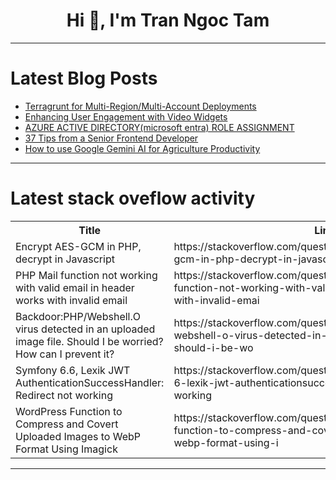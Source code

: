 <h1 align="center">Hi 👋, I'm Tran Ngoc Tam</h1>

---

# Latest Blog Posts 
<!-- BLOG-POST-LIST:START -->
- [Terragrunt for Multi-Region/Multi-Account Deployments](https://dev.to/aws-builders/terragrunt-for-multi-regionmulti-account-deployments-1o1)
- [Enhancing User Engagement with Video Widgets](https://dev.to/msmith99994/enhancing-user-engagement-with-video-widgets-30n1)
- [AZURE ACTIVE DIRECTORY&lpar;microsoft entra&rpar; ROLE ASSIGNMENT](https://dev.to/shaloversal123/azure-active-directorymicrosoft-entra-role-assignment-1fki)
- [37 Tips from a Senior Frontend Developer](https://dev.to/_ndeyefatoudiop/37-tips-from-a-senior-frontend-developer-251b)
- [How to use Google Gemini AI for Agriculture Productivity](https://dev.to/vishalmysore/how-to-use-google-gemini-ai-for-agriculture-productivity-556)
<!-- BLOG-POST-LIST:END -->

---

# Latest stack oveflow activity
<table>
  <tr><th>Title</th><th>Link</th></tr>
  <!-- STACKOVERFLOW:START --><tr><td>Encrypt AES-GCM in PHP, decrypt in Javascript</td><td>https://stackoverflow.com/questions/78445421/encrypt-aes-gcm-in-php-decrypt-in-javascript</td></tr><tr><td>PHP Mail function not working with valid email in header works with invalid email</td><td>https://stackoverflow.com/questions/78445367/php-mail-function-not-working-with-valid-email-in-header-works-with-invalid-emai</td></tr><tr><td>Backdoor:PHP/Webshell.O virus detected in an uploaded image file. Should I be worried? How can I prevent it?</td><td>https://stackoverflow.com/questions/78445295/backdoorphp-webshell-o-virus-detected-in-an-uploaded-image-file-should-i-be-wo</td></tr><tr><td>Symfony 6.6, Lexik JWT AuthenticationSuccessHandler: Redirect not working</td><td>https://stackoverflow.com/questions/78444966/symfony-6-6-lexik-jwt-authenticationsuccesshandler-redirect-not-working</td></tr><tr><td>WordPress Function to Compress and Covert Uploaded Images to WebP Format Using Imagick</td><td>https://stackoverflow.com/questions/78444926/wordpress-function-to-compress-and-covert-uploaded-images-to-webp-format-using-i</td></tr><!-- STACKOVERFLOW:END -->
</table>

---


